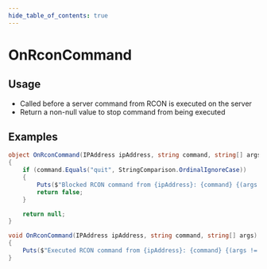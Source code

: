 ```yaml
---
hide_table_of_contents: true
---
```


# OnRconCommand

## Usage

* Called before a server command from RCON is executed on the server
* Return a non-null value to stop command from being executed

## Examples

```csharp title="Block and log command usage"
object OnRconCommand(IPAddress ipAddress, string command, string[] args)
{
    if (command.Equals("quit", StringComparison.OrdinalIgnoreCase))
    {
        Puts($"Blocked RCON command from {ipAddress}: {command} {(args != null ? string.Join(" ", args) : "")}");
        return false;
    }

    return null;
}
```

```csharp title="Allow and log command usage"
void OnRconCommand(IPAddress ipAddress, string command, string[] args)
{
    Puts($"Executed RCON command from {ipAddress}: {command} {(args != null ? string.Join(" ", args) : "")}");
}
```
